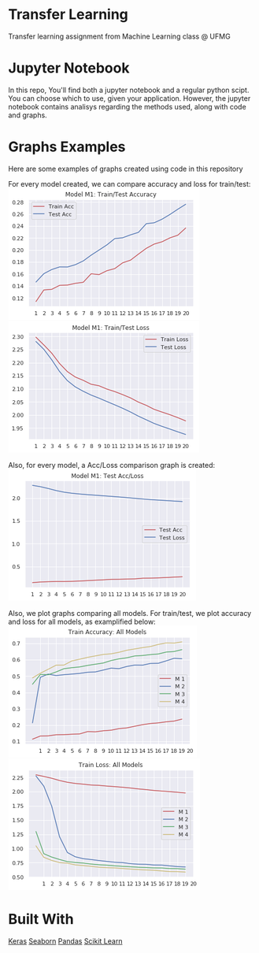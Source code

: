 # Transfer Learning
Transfer learning assignment from Machine Learning class @ UFMG


# Jupyter Notebook
In this repo, You'll find both a jupyter notebook and a regular python scipt. You can choose which to use, given your application. However, the jupyter notebook
contains analisys regarding the methods used, along with code and graphs.

# Graphs Examples
Here are some examples of graphs created using code in this repository

For every model created, we can compare accuracy and loss for train/test:
![Train/Test Acc](/images/traintestacc.png "Acc Graph")
![Train/Test Loss](/images/traintestloss.png "Loss Graph")


Also, for every model, a Acc/Loss comparison graph is created:
![Test Acc/Loss](/images/testaccloss.png "Test Acc/Loss")

Also, we plot graphs comparing all models. For train/test, we plot accuracy and loss for all models, as examplified below:
![Train Acc All](/images/trainaccall.png "All Train Acc")
![Train Loss ALl](/images/trainlossall.png "All Train Loss")

# Built With
[Keras](https://keras.io)
[Seaborn](https://seaborn.pydata.org)
[Pandas](https://pandas.pydata.org/)
[Scikit Learn](https://scikit-learn.org)

